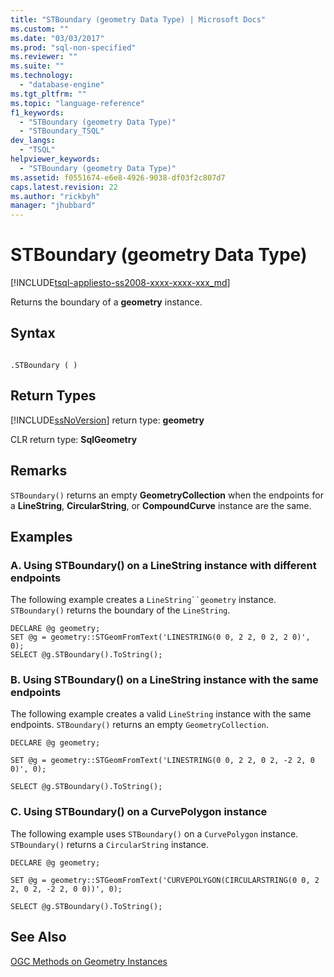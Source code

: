 ```yaml
---
title: "STBoundary (geometry Data Type) | Microsoft Docs"
ms.custom: ""
ms.date: "03/03/2017"
ms.prod: "sql-non-specified"
ms.reviewer: ""
ms.suite: ""
ms.technology: 
  - "database-engine"
ms.tgt_pltfrm: ""
ms.topic: "language-reference"
f1_keywords: 
  - "STBoundary (geometry Data Type)"
  - "STBoundary_TSQL"
dev_langs: 
  - "TSQL"
helpviewer_keywords: 
  - "STBoundary (geometry Data Type)"
ms.assetid: f0551674-e6e8-4926-9038-df03f2c807d7
caps.latest.revision: 22
ms.author: "rickbyh"
manager: "jhubbard"
---
```

# STBoundary (geometry Data Type)
[!INCLUDE[tsql-appliesto-ss2008-xxxx-xxxx-xxx_md](../../a9retired/includes/tsql-appliesto-ss2008-xxxx-xxxx-xxx-md.md)]

  Returns the boundary of a **geometry** instance.  
  
## Syntax  
  
```  
  
.STBoundary ( )  
```  
  
## Return Types  
 [!INCLUDE[ssNoVersion](../../a9notintoc/includes/ssnoversion-md.md)] return type: **geometry**  
  
 CLR return type: **SqlGeometry**  
  
## Remarks  
 `STBoundary()` returns an empty **GeometryCollection** when the endpoints for a **LineString**, **CircularString**, or **CompoundCurve** instance are the same.  
  
## Examples  
  
### A. Using STBoundary() on a LineString instance with different endpoints  
 The following example creates a `LineString``geometry` instance. `STBoundary()` returns the boundary of the `LineString`.  
  
```  
DECLARE @g geometry;  
SET @g = geometry::STGeomFromText('LINESTRING(0 0, 2 2, 0 2, 2 0)', 0);  
SELECT @g.STBoundary().ToString();  
```  
  
### B. Using STBoundary() on a LineString instance with the same endpoints  
 The following example creates a valid `LineString` instance with the same endpoints. `STBoundary()` returns an empty `GeometryCollection`.  
  
 `DECLARE @g geometry;`  
  
 `SET @g = geometry::STGeomFromText('LINESTRING(0 0, 2 2, 0 2, -2 2, 0 0)', 0);`  
  
 `SELECT @g.STBoundary().ToString();`  
  
### C. Using STBoundary() on a CurvePolygon instance  
 The following example uses `STBoundary()` on a `CurvePolygon` instance. `STBoundary()` returns a `CircularString` instance.  
  
 `DECLARE @g geometry;`  
  
 `SET @g = geometry::STGeomFromText('CURVEPOLYGON(CIRCULARSTRING(0 0, 2 2, 0 2, -2 2, 0 0))', 0);`  
  
 `SELECT @g.STBoundary().ToString();`  
  
## See Also  
 [OGC Methods on Geometry Instances](../../t-sql/data-types/ogc-methods-on-geometry-instances.md)  
  
  
